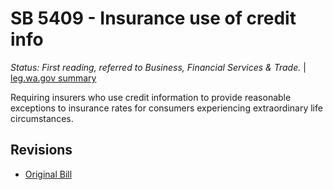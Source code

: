 # SB 5409 - Insurance use of credit info
*Status: First reading, referred to Business, Financial Services & Trade.* | [leg.wa.gov summary](https://app.leg.wa.gov/billsummary?BillNumber=5409&Year=2021)

Requiring insurers who use credit information to provide reasonable exceptions to insurance rates for consumers experiencing extraordinary life circumstances.

## Revisions
* [Original Bill](1/)